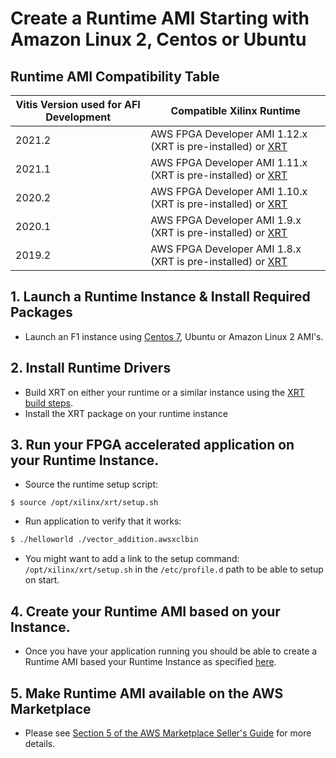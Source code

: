 # Create a Runtime AMI Starting with Amazon Linux 2, Centos or Ubuntu                          

## Runtime AMI Compatibility Table

| Vitis Version used for AFI Development | Compatible Xilinx Runtime                                                                                          |
|----------------------------------------|--------------------------------------------------------------------------------------------------------------------|
| 2021.2                                 | AWS FPGA Developer AMI 1.12.x (XRT is pre-installed) or [XRT](https://xilinx.github.io/XRT/2021.2/html/build.html) |
| 2021.1                                 | AWS FPGA Developer AMI 1.11.x (XRT is pre-installed) or [XRT](https://xilinx.github.io/XRT/2021.1/html/build.html) |
| 2020.2                                 | AWS FPGA Developer AMI 1.10.x (XRT is pre-installed) or [XRT](https://xilinx.github.io/XRT/2020.2/html/build.html) |
| 2020.1                                 | AWS FPGA Developer AMI 1.9.x (XRT is pre-installed) or [XRT](https://xilinx.github.io/XRT/2020.1/html/build.html)  |
| 2019.2                                 | AWS FPGA Developer AMI 1.8.x (XRT is pre-installed) or [XRT](https://xilinx.github.io/XRT/2019.2/html/build.html)  |

## 1. Launch a Runtime Instance & Install Required Packages 

* Launch an F1 instance using [Centos 7](https://aws.amazon.com/marketplace/pp/B00O7WM7QW), Ubuntu or Amazon Linux 2 AMI's.

## 2. Install Runtime Drivers  
* Build XRT on either your runtime or a similar instance using the [XRT build steps](https://xilinx.github.io/XRT/2019.2/html/build.html).
* Install the XRT package on your runtime instance

## 3. Run your FPGA accelerated application on your Runtime Instance.
* Source the runtime setup script:
```
$ source /opt/xilinx/xrt/setup.sh
```
* Run application to verify that it works:
```bash
$ ./helloworld ./vector_addition.awsxclbin 
```
* You might want to add a link to the setup command: `/opt/xilinx/xrt/setup.sh` in the `/etc/profile.d` path to be able to setup on start.

## 4. Create your Runtime AMI based on your Instance.

* Once you have your application running you should be able to create a Runtime AMI based your Runtime Instance as specified [here](http://docs.aws.amazon.com/AWSEC2/latest/UserGuide/creating-an-ami-ebs.html).

## 5. Make Runtime AMI available on the AWS Marketplace

* Please see [Section 5 of the AWS Marketplace Seller's Guide](https://awsmp-loadforms.s3.amazonaws.com/AWS_Marketplace_-_Seller_Guide.pdf#page=19) for more details. 
